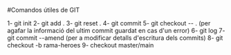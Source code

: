 #Comandos útiles de GIT

1- git init
2- git add .
3- git reset .
4- git commit
5- git checkout -- . (per agafar la informació del ultim commit guardat en cas d'un error)
6- git log
7- git commit --amend (per a modificar detalls d'escritura dels commits)
8- git checkout -b rama-heroes
9- checkout master/main




